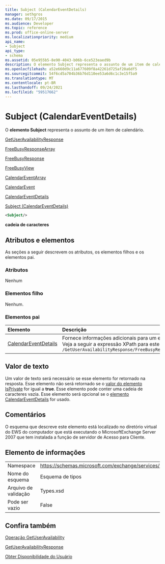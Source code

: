 ```yaml
---
title: Subject (CalendarEventDetails)
manager: sethgros
ms.date: 09/17/2015
ms.audience: Developer
ms.topic: reference
ms.prod: office-online-server
ms.localizationpriority: medium
api_name:
- Subject
api_type:
- schema
ms.assetid: 05e955b5-8e90-4043-b06b-6ce523eaed9b
description: O elemento Subject representa o assunto de um item de calendário.
ms.openlocfilehash: a52e660d9c11a677609f8a42261d725af20a6df5
ms.sourcegitcommit: 54f6cd5a704b36b76d110ee53a6d6c1c3e15f5a9
ms.translationtype: MT
ms.contentlocale: pt-BR
ms.lasthandoff: 09/24/2021
ms.locfileid: "59517662"
---
```

# <a name="subject-calendareventdetails"></a>Subject (CalendarEventDetails)

O **elemento Subject** representa o assunto de um item de calendário. 
  
[GetUserAvailabilityResponse](getuseravailabilityresponse.md)
  
[FreeBusyResponseArray](freebusyresponsearray.md)
  
[FreeBusyResponse](freebusyresponse.md)
  
[FreeBusyView](freebusyview.md)
  
[CalendarEventArray](calendareventarray.md)
  
[CalendarEvent](calendarevent.md)
  
[CalendarEventDetails](calendareventdetails.md)
  
[Subject (CalendarEventDetails)](subject-calendareventdetails.md)
  
```xml
<Subject/>
```

 **cadeia de caracteres**
## <a name="attributes-and-elements"></a>Atributos e elementos

As seções a seguir descrevem os atributos, os elementos filhos e os elementos pai.
  
### <a name="attributes"></a>Atributos

Nenhum
  
### <a name="child-elements"></a>Elementos filho

Nenhum.
  
### <a name="parent-elements"></a>Elementos pai

|**Elemento**|**Descrição**|
|:-----|:-----|
|[CalendarEventDetails](calendareventdetails.md) <br/> |Fornece informações adicionais para um evento de calendário.  <br/> Veja a seguir a expressão XPath para este elemento:  <br/>  `/GetUserAvailabilityResponse/FreeBusyResponseArray/FreeBusyResponse/FreeBusyView/CalendarEventArray/CalendarEvent[i]/CalendarEventDetails` <br/> |
   
## <a name="text-value"></a>Valor de texto

Um valor de texto será necessário se esse elemento for retornado na resposta. Esse elemento não será retornado se o [valor do elemento IsPrivate](isprivate.md) for igual a **true**. Esse elemento pode conter uma cadeia de caracteres vazia. Esse elemento será opcional se o [elemento CalendarEventDetails](calendareventdetails.md) for usado. 
  
## <a name="remarks"></a>Comentários

O esquema que descreve este elemento está localizado no diretório virtual do EWS do computador que está executando o MicrosoftExchange Server 2007 que tem instalada a função de servidor de Acesso para Cliente.
  
## <a name="element-information"></a>Elemento de informações

|||
|:-----|:-----|
|Namespace  <br/> |https://schemas.microsoft.com/exchange/services/2006/types  <br/> |
|Nome do esquema  <br/> |Esquema de tipos  <br/> |
|Arquivo de validação  <br/> |Types.xsd  <br/> |
|Pode ser vazio  <br/> |False  <br/> |
   
## <a name="see-also"></a>Confira também



[Operação GetUserAvailability](getuseravailability-operation.md)
  
[GetUserAvailabilityResponse](getuseravailabilityresponse.md)


[Obter Disponibilidade do Usuário](https://msdn.microsoft.com/library/d4133fcb-9b0f-4e6b-aadf-a389da83516a%28Office.15%29.aspx)

